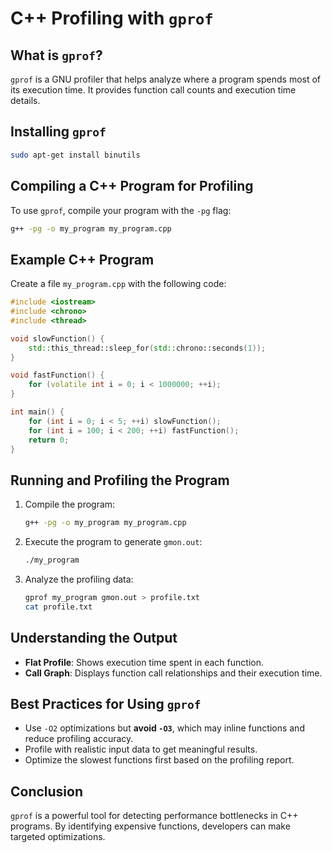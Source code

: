 # C++ Profiling with `gprof`

## What is `gprof`?
`gprof` is a GNU profiler that helps analyze where a program spends most of its execution time. It provides function call counts and execution time details.

## Installing `gprof`
```sh
sudo apt-get install binutils
```

## Compiling a C++ Program for Profiling
To use `gprof`, compile your program with the `-pg` flag:
```sh
g++ -pg -o my_program my_program.cpp
```

## Example C++ Program
Create a file `my_program.cpp` with the following code:
```cpp
#include <iostream>
#include <chrono>
#include <thread>

void slowFunction() {
    std::this_thread::sleep_for(std::chrono::seconds(1));
}

void fastFunction() {
    for (volatile int i = 0; i < 1000000; ++i);
}

int main() {
    for (int i = 0; i < 5; ++i) slowFunction();
    for (int i = 100; i < 200; ++i) fastFunction();
    return 0;
}
```

## Running and Profiling the Program
1. Compile the program:
   ```sh
   g++ -pg -o my_program my_program.cpp
   ```
2. Execute the program to generate `gmon.out`:
   ```sh
   ./my_program
   ```
3. Analyze the profiling data:
   ```sh
   gprof my_program gmon.out > profile.txt
   cat profile.txt
   ```

## Understanding the Output
- **Flat Profile**: Shows execution time spent in each function.
- **Call Graph**: Displays function call relationships and their execution time.

## Best Practices for Using `gprof`
- Use `-O2` optimizations but **avoid `-O3`**, which may inline functions and reduce profiling accuracy.
- Profile with realistic input data to get meaningful results.
- Optimize the slowest functions first based on the profiling report.

## Conclusion
`gprof` is a powerful tool for detecting performance bottlenecks in C++ programs. By identifying expensive functions, developers can make targeted optimizations.
